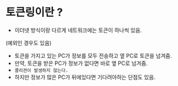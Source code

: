 # 토큰링이란 ?
* 이더넷 방식이랑 다르게 네트워크에는 토큰이 하나씩 있음.

(예외인 경우도 있음)
* 토큰을 가지고 있는 PC가 정보를 모두 전송하고 옆 PC로 토큰을 넘겨줌.
* 만약, 토큰을 받은 PC가 정보가 없다면 바로 옆 PC로 넘겨줌.
* `콜리젼이 발생하지 않는다.`
* 하지만 정보가 많은 PC가 뒤에있다면 기다려야하는 단점도 있음.